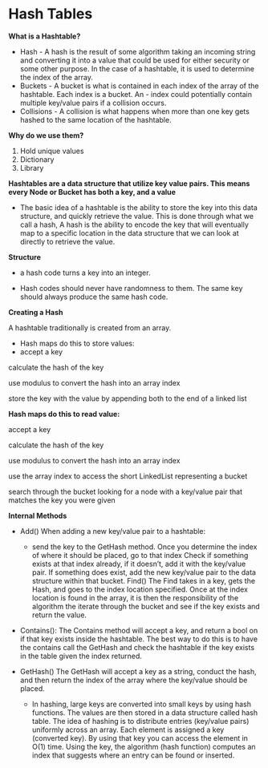 # Hash Tables

**What is a Hashtable?**
- Hash - A hash is the result of some algorithm taking an incoming string and converting it into a value that could be used for either security or some other purpose. In the case of a hashtable, it is used to determine the index of the array.
- Buckets - A bucket is what is contained in each index of the array of the hashtable. Each index is a bucket. An - index could potentially contain multiple key/value pairs if a collision occurs.
- Collisions - A collision is what happens when more than one key gets hashed to the same location of the hashtable.

**Why do we use them?**
1. Hold unique values
2. Dictionary
3. Library

**Hashtables are a data structure that utilize key value pairs. This means every Node or Bucket has both a key, and a value**

- The basic idea of a hashtable is the ability to store the key into this data structure, and quickly retrieve the value. This is done through what we call a hash, A hash is the ability to encode the key that will eventually map to a specific location in the data structure that we can look at directly to retrieve the value.

**Structure**

- a hash code turns a key into an integer.

- Hash codes should never have randomness to them. The same key should always produce the same hash code.

**Creating a Hash**

A hashtable traditionally is created from an array.

- Hash maps do this to store values:
- accept a key

calculate the hash of the key

use modulus to convert the hash into an array index

store the key with the value by appending both to the end of a linked list

**Hash maps do this to read value:**

accept a key

calculate the hash of the key

use modulus to convert the hash into an array index

use the array index to access the short LinkedList representing a bucket

search through the bucket looking for a node with a key/value pair that matches the key you were given

**Internal Methods**

- Add() When adding a new key/value pair to a hashtable:

   - send the key to the GetHash method. Once you determine the index of where it should be placed, go to that index Check if something exists at that index already, if it doesn’t, add it with the key/value pair. If something does exist, add the new key/value pair to the data structure within that bucket. Find() The Find takes in a key, gets the Hash, and goes to the index location specified. Once at the index location is found in the array, it is then the responsibility of the algorithm the iterate through the bucket and see if the key exists and return the value.

- Contains(): The Contains method will accept a key, and return a bool on if that key exists inside the hashtable. The best way to do this is to have the contains call the GetHash and check the hashtable if the key exists in the table given the index returned.

- GetHash() The GetHash will accept a key as a string, conduct the hash, and then return the index of the array where the key/value should be placed.

   - In hashing, large keys are converted into small keys by using hash functions. The values are then stored in a data structure called hash table. The idea of hashing is to distribute entries (key/value pairs) uniformly across an array. Each element is assigned a key (converted key). By using that key you can access the element in O(1) time. Using the key, the algorithm (hash function) computes an index that suggests where an entry can be found or inserted.
